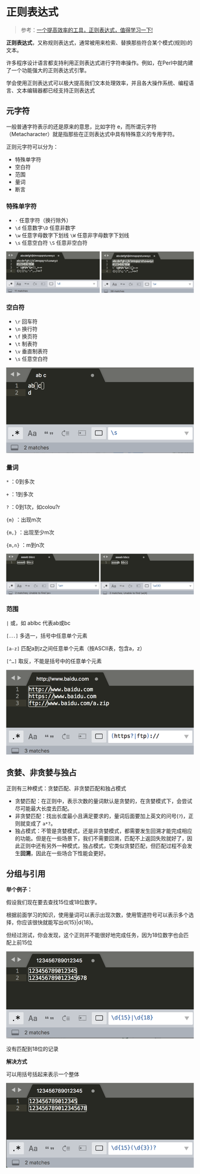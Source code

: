 # 正则表达式

> 参考：[一个提高效率的工具，正则表达式，值得学习一下!](https://juejin.cn/post/6976271402349363236)

**正则表达式**，又称规则表达式，通常被用来检索、替换那些符合某个模式(规则)的文本。

许多程序设计语言都支持利用正则表达式进行字符串操作。例如，在Perl中就内建了一个功能强大的正则表达式引擎。

学会使用正则表达式可以极大提高我们文本处理效率，并且各大操作系统、编程语言、文本编辑器都已经支持正则表达式



## 元字符

一般普通字符表示的还是原来的意思，比如字符 e，而所谓元字符（Metacharacter）就是指那些在正则表达式中具有特殊意义的专用字符。

正则元字符可以分为：

- 特殊单字符
- 空白符
- 范围
- 量词
- 断言



### 特殊单字符

- `·` 任意字符（换行除外）
- `\d` 任意数字`\D` 任意非数字
- `\w` 任意字母数字下划线 `\W` 任意非字母数字下划线
- `\s` 任意空白符 `\S` 任意非空白符

![ff0aa3e3a12a4e73b0a1e605c290879c_tplv-k3u1fbpfcp-zoom-1](../_images/ff0aa3e3a12a4e73b0a1e605c290879c_tplv-k3u1fbpfcp-zoom-1.jpg)



### 空白符

- `\r` 回车符
- `\n` 换行符
- `\f` 换页符
- `\t` 制表符
- `\v` 垂直制表符
- `\s` 任意空白符

![img](../_images/b4e9d85ff93f43bbb01c7752abd96419~tplv-k3u1fbpfcp-zoom-1.image)



### 量词

`*` ：0到多次

`+` ：1到多次

`?` ：0到1次，如colou?r

`{m}` ：出现m次

`{m,}` ：出现至少m次

`{m,n}` ：m到n次

![ff0aa3e3a12a4e73b0a1e605c290879c_tplv-k3u1fbpfcp-zoom-2](../_images/ff0aa3e3a12a4e73b0a1e605c290879c_tplv-k3u1fbpfcp-zoom-2.jpg)



### 范围

`|` 或，如 ablbc 代表ab或bc

`[．．．]` 多选一，括号中任意单个元素

`[a-z]` 匹配a到z之间任意单个元素（按ASCII表，包含a，z）

`[^…]` 取反，不能是括号中的任意单个元素

![img](../_images/653d946af9b74b83837c1203a4f1fbac~tplv-k3u1fbpfcp-zoom-1.image)



## 贪婪、非贪婪与独占

正则有三种模式：贪婪匹配、非贪婪匹配和独占模式

- 贪婪匹配：在正则中，表示次数的量词默认是贪婪的，在贪婪模式下，会尝试尽可能最大长度去匹配。
- 非贪婪匹配：找出长度最小且满足要求的，量词后面要加上英文的问号(`?`)，正则就变成了 `a*?`。
- 独占模式：不管是贪婪模式，还是非贪婪模式，都需要发生回溯才能完成相应的功能。但是在一些场景下，我们不需要回溯，匹配不上返回失败就好了，因此正则中还有另外一种模式，独占模式，它类似贪婪匹配，但匹配过程不会发生**回溯**，因此在一些场合下性能会更好。



## 分组与引用

**举个例子：**

假设我们现在要去查找15位或18位数字。

根据前面学习的知识，使用量词可以表示出现次数，使用管道符号可以表示多个选择，你应该很快就能写出d{15}|d{18}。

但经过测试，你会发现，这个正则并不能很好地完成任务，因为18位数字也会匹配上前15位


![img](../_images/6e141f48295a4b6dbdc9fd990beb4a67~tplv-k3u1fbpfcp-zoom-1.image)

没有匹配到18位的记录

**解决方式**

可以用括号括起来表示一个整体

![img](../_images/b6683d7eeb224f1f8078039b0fdf0f79~tplv-k3u1fbpfcp-zoom-1.image)
